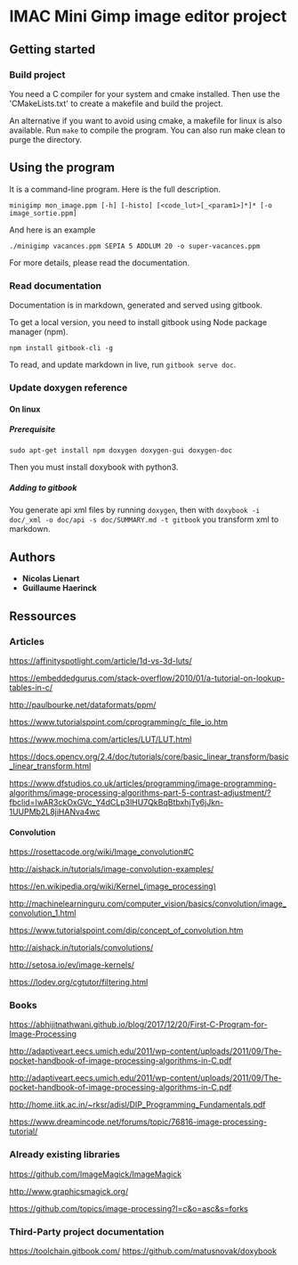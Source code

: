 # IMAC Mini Gimp image editor project

## Getting started

### Build project

You need a C compiler for your system and cmake installed.
Then use the 'CMakeLists.txt' to create a makefile and build the project.

An alternative if you want to avoid using cmake, a makefile for linux is also available. Run `make` to compile the program.
You can also run make clean to purge the directory.

## Using the program

It is a command-line program. Here is the full description.

```
minigimp mon_image.ppm [-h] [-histo] [<code_lut>[_<param1>]*]* [-o image_sortie.ppm]
```

And here is an example
```
./minigimp vacances.ppm SEPIA 5 ADDLUM 20 -o super-vacances.ppm
```

For more details, please read the documentation.

### Read documentation

Documentation is in markdown, generated and served using gitbook.

To get a local version, you need to install gitbook using Node package manager (npm).
```
npm install gitbook-cli -g
```

To read, and update markdown in live, run `gitbook serve doc`.

### Update doxygen reference

#### On linux

##### Prerequisite

```
sudo apt-get install npm doxygen doxygen-gui doxygen-doc
```

Then you must install doxybook with python3.

##### Adding to gitbook

You generate api xml files by running `doxygen`, then with `doxybook -i doc/_xml -o doc/api -s doc/SUMMARY.md -t gitbook` you transform xml to markdown.

## Authors

* **Nicolas Lienart**
* **Guillaume Haerinck**

## Ressources

### Articles

https://affinityspotlight.com/article/1d-vs-3d-luts/

https://embeddedgurus.com/stack-overflow/2010/01/a-tutorial-on-lookup-tables-in-c/

http://paulbourke.net/dataformats/ppm/

https://www.tutorialspoint.com/cprogramming/c_file_io.htm

https://www.mochima.com/articles/LUT/LUT.html

https://docs.opencv.org/2.4/doc/tutorials/core/basic_linear_transform/basic_linear_transform.html

https://www.dfstudios.co.uk/articles/programming/image-programming-algorithms/image-processing-algorithms-part-5-contrast-adjustment/?fbclid=IwAR3ckOxGVc_Y4dCLp3lHU7QkBqBtbxhjTy6jJkn-1UUPMb2L8jiHANva4wc

#### Convolution

https://rosettacode.org/wiki/Image_convolution#C

http://aishack.in/tutorials/image-convolution-examples/

https://en.wikipedia.org/wiki/Kernel_(image_processing)

http://machinelearninguru.com/computer_vision/basics/convolution/image_convolution_1.html

https://www.tutorialspoint.com/dip/concept_of_convolution.htm

http://aishack.in/tutorials/convolutions/

http://setosa.io/ev/image-kernels/

https://lodev.org/cgtutor/filtering.html

### Books

https://abhijitnathwani.github.io/blog/2017/12/20/First-C-Program-for-Image-Processing

http://adaptiveart.eecs.umich.edu/2011/wp-content/uploads/2011/09/The-pocket-handbook-of-image-processing-algorithms-in-C.pdf

http://adaptiveart.eecs.umich.edu/2011/wp-content/uploads/2011/09/The-pocket-handbook-of-image-processing-algorithms-in-C.pdf

http://home.iitk.ac.in/~rksr/adisl/DIP_Programming_Fundamentals.pdf

https://www.dreamincode.net/forums/topic/76816-image-processing-tutorial/

### Already existing libraries

https://github.com/ImageMagick/ImageMagick

http://www.graphicsmagick.org/

https://github.com/topics/image-processing?l=c&o=asc&s=forks

### Third-Party project documentation

https://toolchain.gitbook.com/
https://github.com/matusnovak/doxybook
